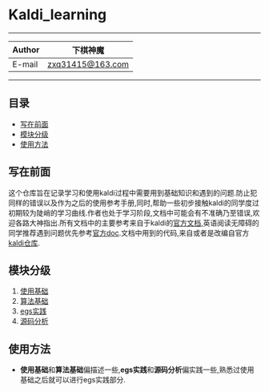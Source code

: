 # Kaldi_learning

---

|Author|下棋神魔|
|---|---|
|E-mail|zxq31415@163.com|

---

## 目录

* [写在前面](#写在前面)
* [模块分级](#模块分级)
* [使用方法](#使用方法)


## 写在前面

这个仓库旨在记录学习和使用kaldi过程中需要用到基础知识和遇到的问题.防止犯同样的错误以及作为之后的使用参考手册,同时,帮助一些初步接触kaldi的同学度过初期较为陡峭的学习曲线.作者也处于学习阶段,文档中可能会有不准确乃至错误,欢迎各路大神指出.所有文档中的主要参考来自于kaldi的[官方文档](http://kaldi-asr.org/),英语阅读无障碍的同学推荐遇到问题优先参考[官方doc](http://kaldi-asr.org/doc/).文档中用到的代码,来自或者是改编自官方[kaldi仓库](https://github.com/kaldi-asr/kaldi).

## 模块分级

1. [使用基础](./doc/base_use.md)
2. [算法基础](./doc/base_algo.md)
3. [egs实践](./doc/egs_exp.md)
4. [源码分析](./doc/code_source.md)

## 使用方法

- **使用基础**和**算法基础**偏描述一些,**egs实践**和**源码分析**偏实践一些,熟悉过使用基础之后就可以进行egs实践部分.
